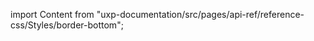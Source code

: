 
import Content from "uxp-documentation/src/pages/api-ref/reference-css/Styles/border-bottom";

<Content query="product=photoshop"/>
